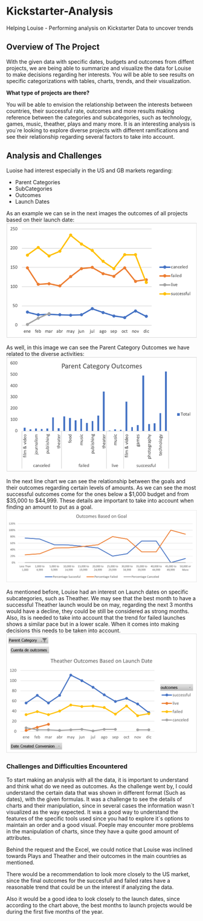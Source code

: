 # Kickstarter-Analysis
Helping Louise - Performing analysis on Kickstarter Data to uncover trends

## Overview of The Project
With the given data with specific dates, budgets and outcomes from diffent projects, we are being able to summarize and visualize the data for Louise to make decisions regarding her interests. You will be able to see results on specific categorizations with tables, charts, trends, and their visualization. 

**What type of projects are there?** 

You will be able to envision the relationship between the interests between countries, their successful rate, outcomes and more results making reference between the categories and subcategories, such as technology, games, music, theather, plays and many more. It is an interesting analysis is you´re looking to explore diverse projects with different ramifications and see their relationship regarding several factors to take into account. 

## Analysis and Challenges

Luoise had interest especially in the US and GB markets regarding:
- Parent Categories
- SubCategories 
- Outcomes
- Launch Dates

As an example we can se in the next images the outcomes of all projects based on their launch date:
![](https://github.com/JoseLuisMontemayor/Kickstarter-Analysis/blob/main/Outcomes%20Based%20on%20Launch%20Date.png)

As well, in this image we can see the Parent Category Outcomes we have related to the diverse activities:
![](https://github.com/JoseLuisMontemayor/Kickstarter-Analysis/blob/main/Parent%20Category%20Outcomes.png)

In the next line chart we can see the relationship between the goals and their outcomes regarding certain levels of amounts. As we can see the most successful outcomes come for the ones below a $1,000 budget and from $35,000 to $44,999. These details are important to take into account when finding an amount to put as a goal. 
![](https://github.com/JoseLuisMontemayor/Kickstarter-Analysis/blob/main/Outcomes_vs_Goals.png)

As mentioned before, Louise had an interest on Launch dates on specific subcategories, such as Theather. We may see that the best month to have a successful Theather launch would be on may, regarding the next 3 months would have a decline, they could be still be considered as strong months. Also, its is needed to take into account that the trend for failed launches shows a similar pace but in a lower scale. When it comes into making decisions this needs to be taken into account. 
![](https://github.com/JoseLuisMontemayor/Kickstarter-Analysis/blob/main/Theather_Outcomes_vs_Launch.png)

### Challenges and Difficulties Encountered
To start making an analysis with all the data, it is important to understand and think what do we need as outcomes. As the challenge went by, I could understand the certain data that was shown in different format (Such as dates), with the given formulas. It was a challenge to see the details of charts and their manipulation, since in several cases the information wasn´t visualized as the way expected. It was a good way to understand the features of the specific tools used since you had to explore it´s options to maintain an order and a good visual. Poeple may encounter more problems in the manipulation of charts, since they have a quite good amount of attributes. 


Behind the request and the Excel, we could notice that Louise was inclined towards Plays and Theather and their outcomes in the main countries as mentioned. 

There would be a recommendation to look more closely to the US market, since the final outcomes for the succesfull and failed rates have a reasonable trend that could be un the interest if analyzing the data. 

Also it would be a good idea to look closely to the launch dates, since according to the chart above, the best months to launch projects would be during the first five months of the year. 
